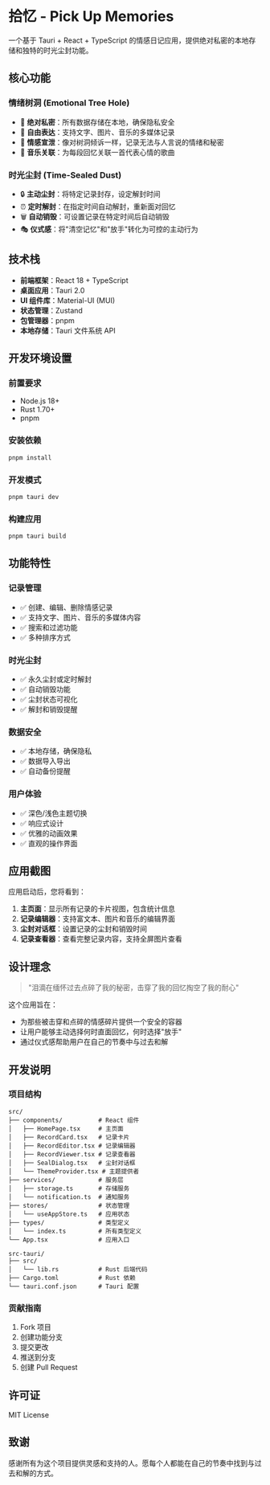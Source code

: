 # 拾忆 - Pick Up Memories

一个基于 Tauri + React + TypeScript 的情感日记应用，提供绝对私密的本地存储和独特的时光尘封功能。

## 核心功能

### 情绪树洞 (Emotional Tree Hole)
- 🌳 **绝对私密**：所有数据存储在本地，确保隐私安全
- 📝 **自由表达**：支持文字、图片、音乐的多媒体记录
- 💭 **情感宣泄**：像对树洞倾诉一样，记录无法与人言说的情绪和秘密
- 🎵 **音乐关联**：为每段回忆关联一首代表心情的歌曲

### 时光尘封 (Time-Sealed Dust)
- 🔒 **主动尘封**：将特定记录封存，设定解封时间
- ⏰ **定时解封**：在指定时间自动解封，重新面对回忆
- 🗑️ **自动销毁**：可设置记录在特定时间后自动销毁
- 🎭 **仪式感**：将"清空记忆"和"放手"转化为可控的主动行为

## 技术栈

- **前端框架**：React 18 + TypeScript
- **桌面应用**：Tauri 2.0
- **UI 组件库**：Material-UI (MUI)
- **状态管理**：Zustand
- **包管理器**：pnpm
- **本地存储**：Tauri 文件系统 API

## 开发环境设置

### 前置要求
- Node.js 18+
- Rust 1.70+
- pnpm

### 安装依赖
```bash
pnpm install
```

### 开发模式
```bash
pnpm tauri dev
```

### 构建应用
```bash
pnpm tauri build
```

## 功能特性

### 记录管理
- ✅ 创建、编辑、删除情感记录
- ✅ 支持文字、图片、音乐的多媒体内容
- ✅ 搜索和过滤功能
- ✅ 多种排序方式

### 时光尘封
- ✅ 永久尘封或定时解封
- ✅ 自动销毁功能
- ✅ 尘封状态可视化
- ✅ 解封和销毁提醒

### 数据安全
- ✅ 本地存储，确保隐私
- ✅ 数据导入导出
- ✅ 自动备份提醒

### 用户体验
- ✅ 深色/浅色主题切换
- ✅ 响应式设计
- ✅ 优雅的动画效果
- ✅ 直观的操作界面

## 应用截图

应用启动后，您将看到：
1. **主页面**：显示所有记录的卡片视图，包含统计信息
2. **记录编辑器**：支持富文本、图片和音乐的编辑界面
3. **尘封对话框**：设置记录的尘封和销毁时间
4. **记录查看器**：查看完整记录内容，支持全屏图片查看

## 设计理念

> "泪滴在缅怀过去点碎了我的秘密，击穿了我的回忆掏空了我的耐心"

这个应用旨在：
- 为那些被击穿和点碎的情感碎片提供一个安全的容器
- 让用户能够主动选择何时直面回忆，何时选择"放手"
- 通过仪式感帮助用户在自己的节奏中与过去和解

## 开发说明

### 项目结构
```
src/
├── components/          # React 组件
│   ├── HomePage.tsx     # 主页面
│   ├── RecordCard.tsx   # 记录卡片
│   ├── RecordEditor.tsx # 记录编辑器
│   ├── RecordViewer.tsx # 记录查看器
│   ├── SealDialog.tsx   # 尘封对话框
│   └── ThemeProvider.tsx # 主题提供者
├── services/            # 服务层
│   ├── storage.ts       # 存储服务
│   └── notification.ts  # 通知服务
├── stores/              # 状态管理
│   └── useAppStore.ts   # 应用状态
├── types/               # 类型定义
│   └── index.ts         # 所有类型定义
└── App.tsx              # 应用入口

src-tauri/
├── src/
│   └── lib.rs           # Rust 后端代码
├── Cargo.toml           # Rust 依赖
└── tauri.conf.json      # Tauri 配置
```

### 贡献指南
1. Fork 项目
2. 创建功能分支
3. 提交更改
4. 推送到分支
5. 创建 Pull Request

## 许可证

MIT License

## 致谢

感谢所有为这个项目提供灵感和支持的人。愿每个人都能在自己的节奏中找到与过去和解的方式。
